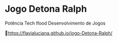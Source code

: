 # Jogo Detona Ralph
Potência Tech Ifood Desenvolvimento de Jogos

🔗https://flavialuciana.github.io/jogo-Detona-Ralph/
